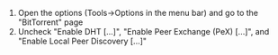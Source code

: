 1. Open the options (Tools->Options in the menu bar) and go to the "BitTorrent" page
2. Uncheck "Enable DHT [...]", "Enable Peer Exchange (PeX) [...]", and "Enable Local Peer Discovery [...]"
